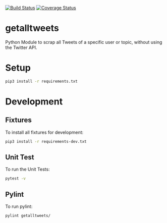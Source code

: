 [![Build Status](https://travis-ci.org/martialblog/getalltweets.svg?branch=master)](https://travis-ci.org/martialblog/getalltweets)
[![Coverage Status](https://coveralls.io/repos/github/martialblog/getalltweets/badge.svg?branch=master)](https://coveralls.io/github/martialblog/getalltweets?branch=master)

# getalltweets

Python Module to scrap all Tweets of a specific user or topic, without using the Twitter API.

# Setup

```bash
pip3 install -r requirements.txt
```

# Development

## Fixtures

To install all fixtures for development:

```bash
pip3 install -r requirements-dev.txt
```

## Unit Test

To run the Unit Tests:

```bash
pytest -v
```

## Pylint

To run pylint:

```bash
pylint getalltweets/
```
